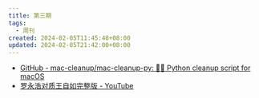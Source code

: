 ```yaml
---
title: 第三期
tags:
  - 周刊
created: 2024-02-05T11:45:48+08:00
updated: 2024-02-05T21:42:00+08:00
---
```


- [GitHub - mac-cleanup/mac-cleanup-py: 👨‍💻 Python cleanup script for macOS](https://github.com/mac-cleanup/mac-cleanup-py)
- [罗永浩对质王自如完整版 - YouTube](https://youtu.be/4g8VQ1gQqOg?si=2WREujo8uxvWvToN)